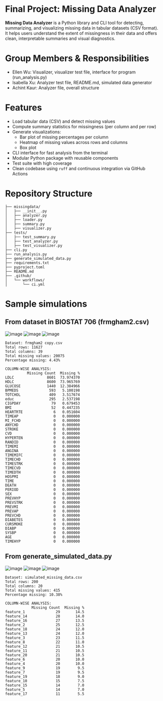 # Final Project: Missing Data Analyzer 
**Missing Data Analyzer** is a Python library and CLI tool for detecting, summarizing, and visualizing missing data in tabular datasets (CSV format). It helps users understand the extent of missingness in their data and offers clean, interpretable summaries and visual diagnostics. 

# Group Members & Responsibilities 
- Ellen Wu: Visualizer, visualizer test file, interface for program (run_analysis.py)
- Isabella Xu: Analyzer test file, README.md, simulated data generator
- Achint Kaur: Analyzer file, overall structure 

# Features 
- Load tabular data (CSV) and detect missing values
- Compute summary statistics for missingness (per column and per row)
- Generate visualizations:
  - Bar plot of missing percentages per column
  - Heatmap of missing values across rows and columns
  - Box plot
- CLI interface for fast analysis from the terminal
- Modular Python package with reusable components
- Test suite with high coverage
- Clean codebase using `ruff` and continuous integration via GitHub Actions 

# Repository Structure
```text Python_Final_Project/
├── missingdata/
│   ├── __init__.py
│   ├── analyzer.py
│   ├── loader.py
│   ├── summary.py
│   ├── visualizer.py
├── tests/
│   ├── test_summary.py 
│   ├── test_analyzer.py 
│   ├── test_visualizer.py 
├── cli.py
├── run_analysis.py
├── generate_simulated_data.py
├── requirements.txt
├── pyproject.toml
├── README.md
├── .github/
│   └── workflows/
│       └── ci.yml
```

# Sample simulations
## From dataset in BIOSTAT 706 (frmgham2.csv)
![image](https://github.com/user-attachments/assets/fa86724c-2b27-47d7-b4d5-addbcfd3b773)
![image](https://github.com/user-attachments/assets/358ed206-8fd9-4d55-a52f-2f3ce9971cdc)
![image](https://github.com/user-attachments/assets/9af3c6bd-2ec6-450e-90a4-539419d57d63)
```
Dataset: frmgham2 copy.csv
Total rows: 11627
Total columns: 39
Total missing values: 20075
Percentage missing: 4.43%

COLUMN-WISE ANALYSIS:
          Missing Count  Missing %
LDLC               8601  73.974370
HDLC               8600  73.965769
GLUCOSE            1440  12.384966
BPMEDS              593   5.100198
TOTCHOL             409   3.517674
educ                295   2.537198
CIGPDAY              79   0.679453
BMI                  52   0.447235
HEARTRTE              6   0.051604
TIMEAP                0   0.000000
MI_FCHD               0   0.000000
ANYCHD                0   0.000000
STROKE                0   0.000000
CVD                   0   0.000000
HYPERTEN              0   0.000000
RANDID                0   0.000000
TIMEMI                0   0.000000
ANGINA                0   0.000000
TIMEMIFC              0   0.000000
TIMECHD               0   0.000000
TIMESTRK              0   0.000000
TIMECVD               0   0.000000
TIMEDTH               0   0.000000
HOSPMI                0   0.000000
TIME                  0   0.000000
DEATH                 0   0.000000
PERIOD                0   0.000000
SEX                   0   0.000000
PREVHYP               0   0.000000
PREVSTRK              0   0.000000
PREVMI                0   0.000000
PREVAP                0   0.000000
PREVCHD               0   0.000000
DIABETES              0   0.000000
CURSMOKE              0   0.000000
DIABP                 0   0.000000
SYSBP                 0   0.000000
AGE                   0   0.000000
TIMEHYP               0   0.000000
```

## From generate_simulated_data.py
![image](https://github.com/user-attachments/assets/1d174460-5c9f-4b79-b2ec-3de9234d997a)
![image](https://github.com/user-attachments/assets/513b3b9a-09b4-4470-912c-21a9741f8c7e)
![image](https://github.com/user-attachments/assets/fa7e1025-24e7-49fa-878c-3b55e09d55e3)

```
Dataset: simulated_missing_data.csv
Total rows: 200
Total columns: 20
Total missing values: 415
Percentage missing: 10.38%

COLUMN-WISE ANALYSIS:
            Missing Count  Missing %
feature_1              29       14.5
feature_14             28       14.0
feature_16             27       13.5
feature_2              25       12.5
feature_18             24       12.0
feature_13             24       12.0
feature_3              23       11.5
feature_8              22       11.0
feature_12             21       10.5
feature_11             21       10.5
feature_20             21       10.5
feature_6              20       10.0
feature_4              20       10.0
feature_9              19        9.5
feature_7              19        9.5
feature_19             18        9.0
feature_10             15        7.5
feature_15             14        7.0
feature_5              14        7.0
feature_17             11        5.5
```

